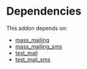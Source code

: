 # Dependencies

This addon depends on:

- [mass_mailing](https://github.com/bringout/oca-ocb-mail/tree/4ece4b53301be495feccc3ec0a5f37b61ab120db/odoo-bringout-oca-ocb-mass_mailing)
- [mass_mailing_sms](https://github.com/bringout/oca-ocb-mail/tree/4ece4b53301be495feccc3ec0a5f37b61ab120db/odoo-bringout-oca-ocb-mass_mailing_sms)
- [test_mail](https://github.com/bringout/oca-ocb-test/tree/d0de46b5606a1249a314946016a3d104f5264311/odoo-bringout-oca-ocb-test_mail)
- [test_mail_sms](https://github.com/bringout/oca-ocb-mail/tree/4ece4b53301be495feccc3ec0a5f37b61ab120db/odoo-bringout-oca-ocb-test_mail_sms)
